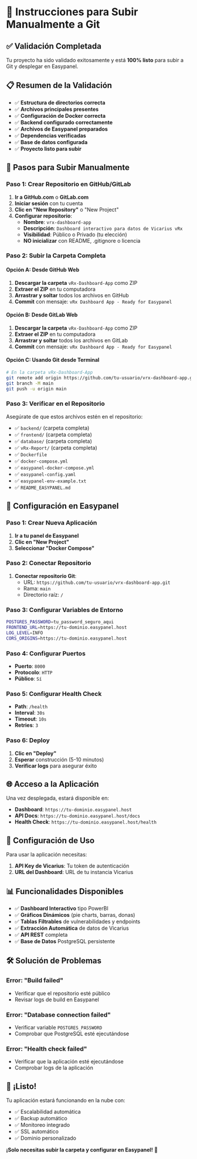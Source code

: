 # 🚀 Instrucciones para Subir Manualmente a Git

## ✅ Validación Completada

Tu proyecto ha sido validado exitosamente y está **100% listo** para subir a Git y desplegar en Easypanel.

## 📋 Resumen de la Validación

- ✅ **Estructura de directorios correcta**
- ✅ **Archivos principales presentes**
- ✅ **Configuración de Docker correcta**
- ✅ **Backend configurado correctamente**
- ✅ **Archivos de Easypanel preparados**
- ✅ **Dependencias verificadas**
- ✅ **Base de datos configurada**
- ✅ **Proyecto listo para subir**

## 🚀 Pasos para Subir Manualmente

### Paso 1: Crear Repositorio en GitHub/GitLab

1. **Ir a GitHub.com** o **GitLab.com**
2. **Iniciar sesión** con tu cuenta
3. **Clic en "New Repository"** o "New Project"
4. **Configurar repositorio**:
   - **Nombre**: `vrx-dashboard-app`
   - **Descripción**: `Dashboard interactivo para datos de Vicarius vRx`
   - **Visibilidad**: Público o Privado (tu elección)
   - **NO inicializar** con README, .gitignore o licencia

### Paso 2: Subir la Carpeta Completa

#### Opción A: Desde GitHub Web
1. **Descargar la carpeta** `vRx-Dashboard-App` como ZIP
2. **Extraer el ZIP** en tu computadora
3. **Arrastrar y soltar** todos los archivos en GitHub
4. **Commit** con mensaje: `vRx Dashboard App - Ready for Easypanel`

#### Opción B: Desde GitLab Web
1. **Descargar la carpeta** `vRx-Dashboard-App` como ZIP
2. **Extraer el ZIP** en tu computadora
3. **Arrastrar y soltar** todos los archivos en GitLab
4. **Commit** con mensaje: `vRx Dashboard App - Ready for Easypanel`

#### Opción C: Usando Git desde Terminal
```bash
# En la carpeta vRx-Dashboard-App
git remote add origin https://github.com/tu-usuario/vrx-dashboard-app.git
git branch -M main
git push -u origin main
```

### Paso 3: Verificar en el Repositorio

Asegúrate de que estos archivos estén en el repositorio:
- ✅ `backend/` (carpeta completa)
- ✅ `frontend/` (carpeta completa)
- ✅ `database/` (carpeta completa)
- ✅ `vRx-Report/` (carpeta completa)
- ✅ `Dockerfile`
- ✅ `docker-compose.yml`
- ✅ `easypanel-docker-compose.yml`
- ✅ `easypanel-config.yaml`
- ✅ `easypanel-env-example.txt`
- ✅ `README_EASYPANEL.md`

## 🔧 Configuración en Easypanel

### Paso 1: Crear Nueva Aplicación
1. **Ir a tu panel de Easypanel**
2. **Clic en "New Project"**
3. **Seleccionar "Docker Compose"**

### Paso 2: Conectar Repositorio
1. **Conectar repositorio Git**:
   - URL: `https://github.com/tu-usuario/vrx-dashboard-app.git`
   - Rama: `main`
   - Directorio raíz: `/`

### Paso 3: Configurar Variables de Entorno
```bash
POSTGRES_PASSWORD=tu_password_seguro_aqui
FRONTEND_URL=https://tu-dominio.easypanel.host
LOG_LEVEL=INFO
CORS_ORIGINS=https://tu-dominio.easypanel.host
```

### Paso 4: Configurar Puertos
- **Puerto**: `8000`
- **Protocolo**: `HTTP`
- **Público**: `Sí`

### Paso 5: Configurar Health Check
- **Path**: `/health`
- **Interval**: `30s`
- **Timeout**: `10s`
- **Retries**: `3`

### Paso 6: Deploy
1. **Clic en "Deploy"**
2. **Esperar** construcción (5-10 minutos)
3. **Verificar logs** para asegurar éxito

## 🌐 Acceso a la Aplicación

Una vez desplegada, estará disponible en:
- **Dashboard**: `https://tu-dominio.easypanel.host`
- **API Docs**: `https://tu-dominio.easypanel.host/docs`
- **Health Check**: `https://tu-dominio.easypanel.host/health`

## 🔧 Configuración de Uso

Para usar la aplicación necesitas:
1. **API Key de Vicarius**: Tu token de autenticación
2. **URL del Dashboard**: URL de tu instancia Vicarius

## 📊 Funcionalidades Disponibles

- ✅ **Dashboard Interactivo** tipo PowerBI
- ✅ **Gráficos Dinámicos** (pie charts, barras, donas)
- ✅ **Tablas Filtrables** de vulnerabilidades y endpoints
- ✅ **Extracción Automática** de datos de Vicarius
- ✅ **API REST** completa
- ✅ **Base de Datos** PostgreSQL persistente

## 🛠️ Solución de Problemas

### Error: "Build failed"
- Verificar que el repositorio esté público
- Revisar logs de build en Easypanel

### Error: "Database connection failed"
- Verificar variable `POSTGRES_PASSWORD`
- Comprobar que PostgreSQL esté ejecutándose

### Error: "Health check failed"
- Verificar que la aplicación esté ejecutándose
- Comprobar logs de la aplicación

## 🎉 ¡Listo!

Tu aplicación estará funcionando en la nube con:
- ✅ Escalabilidad automática
- ✅ Backup automático
- ✅ Monitoreo integrado
- ✅ SSL automático
- ✅ Dominio personalizado

**¡Solo necesitas subir la carpeta y configurar en Easypanel!** 🚀
